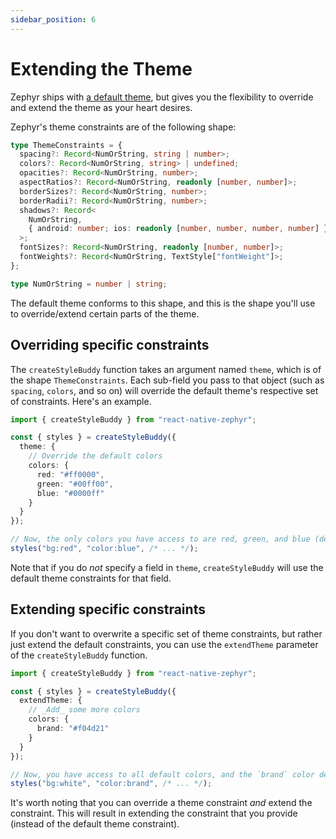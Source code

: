 ```yaml
---
sidebar_position: 6
---
```


# Extending the Theme

Zephyr ships with [a default theme](./default-theme.md), but gives you the flexibility to override and extend the theme as your heart desires.

Zephyr's theme constraints are of the following shape:

```ts
type ThemeConstraints = {
  spacing?: Record<NumOrString, string | number>;
  colors?: Record<NumOrString, string> | undefined;
  opacities?: Record<NumOrString, number>;
  aspectRatios?: Record<NumOrString, readonly [number, number]>;
  borderSizes?: Record<NumOrString, number>;
  borderRadii?: Record<NumOrString, number>;
  shadows?: Record<
    NumOrString,
    { android: number; ios: readonly [number, number, number, number] }
  >;
  fontSizes?: Record<NumOrString, readonly [number, number]>;
  fontWeights?: Record<NumOrString, TextStyle["fontWeight"]>;
};

type NumOrString = number | string;
```

The default theme conforms to this shape, and this is the shape you'll use to override/extend certain parts of the theme.

## Overriding specific constraints

The `createStyleBuddy` function takes an argument named `theme`, which is of the shape `ThemeConstraints`. Each sub-field you pass to that object (such as `spacing`, `colors`, and so on) will override the default theme's respective set of constraints. Here's an example.

```ts
import { createStyleBuddy } from "react-native-zephyr";

const { styles } = createStyleBuddy({
  theme: {
    // Override the default colors
    colors: {
      red: "#ff0000",
      green: "#00ff00",
      blue: "#0000ff"
    }
  }
});

// Now, the only colors you have access to are red, green, and blue (defined above).
styles("bg:red", "color:blue", /* ... */);
```

Note that if you do _not_ specify a field in `theme`, `createStyleBuddy` will use the default theme constraints for that field.

## Extending specific constraints

If you don't want to overwrite a specific set of theme constraints, but rather just extend the default constraints, you can use the `extendTheme` parameter of the `createStyleBuddy` function.

```ts
import { createStyleBuddy } from "react-native-zephyr";

const { styles } = createStyleBuddy({
  extendTheme: {
    // _Add_ some more colors
    colors: {
      brand: "#f04d21"
    }
  }
});

// Now, you have access to all default colors, and the `brand` color defined above
styles("bg:white", "color:brand", /* ... */);
```

It's worth noting that you can override a theme constraint _and_ extend the constraint. This will result in extending the constraint that you provide (instead of the default theme constraint).
